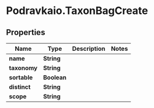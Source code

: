 # Podravkaio.TaxonBagCreate

## Properties
Name | Type | Description | Notes
------------ | ------------- | ------------- | -------------
**name** | **String** |  | 
**taxonomy** | **String** |  | 
**sortable** | **Boolean** |  | 
**distinct** | **String** |  | 
**scope** | **String** |  | 


